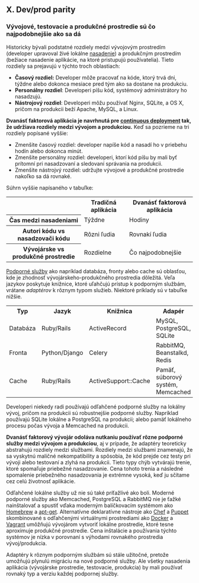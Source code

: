 ## X. Dev/prod parity
### Vývojové, testovacie a produkčné prostredie sú čo najpodobnejšie ako sa dá

Historicky bývali podstatné rozdiely medzi vývojovým prostredím (developer upravoval živé lokálne [nasadenie](./codebase)) a produkčným prostredím (bežiace nasadenie aplikácie, na ktoré pristupujú používatelia). Tieto rozdiely sa prejavujú v týchto troch oblastiach:

* **Časový rozdiel:** Developer môže pracovať na kóde, ktorý trvá dni, týždne alebo dokonca mesiace pred tým ako sa dostane na produkciu.
* **Personálny rozdiel**: Developeri píšu kód, systémový administrátory ho nasadzujú.
* **Nástrojový rozdiel**: Developeri môžu používať Nginx, SQLite, a OS X, pričom na produkcii beží Apache, MySQL, a Linux.

**Dvanásť faktorová aplikácia je navrhnutá pre [continuous deployment](https://avc.com/2011/02/continuous-deployment/) tak, že udržiava rozdiely medzi vývojom a produkciou.**  Keď sa pozrieme na tri rozdiely popísané vyššie:

* Zmenšite časový rozdiel: developer napíše kód a nasadí ho v priebehu hodín alebo dokonca minút.
* Zmenšite personálny rozdiel: developeri, ktorí kód píšu by mali byť prítomní pri nasadzovaní a sledovaní správania na produkcii.
* Zmenšite nástrojvý rozdiel: udržujte vývojové a produkčné prostredie nakoľko sa dá rovnaké.

Súhrn vyššie napísaného v tabuľke:
 
<table>
  <tr>
    <th></th>
    <th>Tradičná aplikácia</th>
    <th>Dvanásť faktorová aplikácia</th>
  </tr>
  <tr>
    <th>Čas medzi nasadeniami</th>
    <td>Týždne</td>
    <td>Hodiny</td>
  </tr>
  <tr>
    <th>Autori kódu vs nasadzovači kódu</th>
    <td>Rôzni ľudia</td>
    <td>Rovnakí ľudia</td>
  </tr>
  <tr>
    <th>Vývojárske vs produkčné prostredie</th>
    <td>Rozdielne</td>
    <td>Čo najpodobnejšie</td>
  </tr>
</table>

[Podporné služby](./backing-services) ako napríklad databáza, fronty alebo cache sú oblasťou, kde je zhodnosť vývojárskeho-produkčného prostredia dôležitá.  Veľa jazykov poskytuje knižnice, ktoré uľahčujú prístup k podporným službám, vrátane *adaptérov* k rôznym typom služieb.  Niektoré príklady sú v tabuľke nižšie.

<table>
  <tr>
    <th>Typ</th>
    <th>Jazyk</th>
    <th>Knižnica</th>
    <th>Adapér</th>
  </tr>
  <tr>
    <td>Databáza</td>
    <td>Ruby/Rails</td>
    <td>ActiveRecord</td>
    <td>MySQL, PostgreSQL, SQLite</td>
  </tr>
  <tr>
    <td>Fronta</td>
    <td>Python/Django</td>
    <td>Celery</td>
    <td>RabbitMQ, Beanstalkd, Redis</td>
  </tr>
  <tr>
    <td>Cache</td>
    <td>Ruby/Rails</td>
    <td>ActiveSupport::Cache</td>
    <td>Pamäť, súborový systém, Memcached</td>
  </tr>
</table>

Developeri niekedy radi používajú odľahčené podporné služby na lokálny vývoj, pričom na produkcii sú robustnejšie podporné služby.  Napríklad používajú SQLite lokálne a PostgreSQL na produkcii; alebo pamäť lokálneho procesu počas vývoja a Memcached na produkcii.

**Dvanásť faktorový vývojár odoláva nutkaniu používať rôzne podporné služby medzi vývojom a produkciou**, aj v prípade, že adaptéry teoreticky abstrahujú rozdiely medzi službami. Rozdiely medzi službami znamenajú, že sa vyskytnú maličné nekompatibility a spôsobia, že kód prejde cez testy pri vývoji alebo testovaní a zlyhá na produkcii. Tieto typy chýb vytvárajú trenie, ktoré spomaľuje priebežné nasadzovanie.  Cena tohoto trenia a následné spomalenie priebežného nasadzovania je extrémne vysoká, keď ju sčítame cez celú životnosť aplikácie.

Odľahčené lokálne služby už nie sú také príťažlivé ako boli. Moderné podporné služby ako Memcached, PostgreSQL a RabbitMQ nie je ťažké nainštalovať a spustiť vďaka moderným balíčkovacím systémom ako [Homebrew](https://mxcl.github.com/homebrew/) a [apt-get](https://help.ubuntu.com/community/AptGet/Howto).  Alternatívne deklaratívne nástroje ako [Chef](https://www.opscode.com/chef/) a [Puppet](http://docs.puppetlabs.com/) skombinované s odľahčenými virtuálnymi prostrediami ako [Docker](https://www.docker.com/) a [Vagrant](https://vagrantup.com/) umôžňujú vývojárom vytvoriť lokálne prostredie, ktoré tesne aproximuje produkčné prostredie. Cena inštalácie a používania týchto systémov je nízka v porovnaní s výhodami rovnakého prostredia vývoj/produkcia.

Adaptéry k rôznym podporným službám sú stále užitočné, pretože umožňujú plynulú migráciu na nové podporné služby. Ale všetky nasadenia aplikácia (vývojárske prostredie, testovacie, produkcia) by mali používať rovnaký typ a verziu každej podpornej služby.
